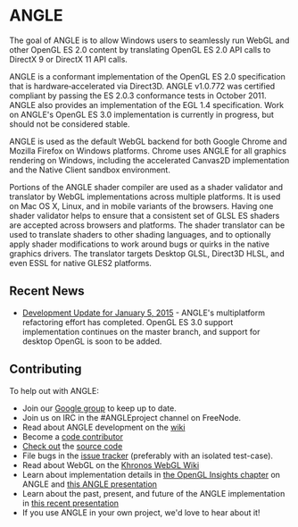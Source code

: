 # ANGLE #
The goal of ANGLE is to allow Windows users to seamlessly run WebGL and other OpenGL ES 2.0 content by translating OpenGL ES 2.0 API calls to DirectX 9 or DirectX 11 API calls.

ANGLE is a conformant implementation of the OpenGL ES 2.0 specification that is hardware‐accelerated via Direct3D. ANGLE v1.0.772 was certified compliant by passing the ES 2.0.3 conformance tests in October 2011. ANGLE also provides an implementation of the EGL 1.4 specification. Work on ANGLE's OpenGL ES 3.0 implementation is currently in progress, but should not be considered stable.

ANGLE is used as the default WebGL backend for both Google Chrome and Mozilla Firefox on Windows platforms. Chrome uses ANGLE for all graphics rendering on Windows, including the accelerated Canvas2D implementation and the Native Client sandbox environment.

Portions of the ANGLE shader compiler are used as a shader validator and translator by WebGL implementations across multiple platforms. It is used on Mac OS X, Linux, and in mobile variants of the browsers. Having one shader validator helps to ensure that a consistent set of GLSL ES shaders are accepted across browsers and platforms. The shader translator can be used to translate shaders to other shading languages, and to optionally apply shader modifications to work around bugs or quirks in the native graphics drivers. The translator targets Desktop GLSL, Direct3D HLSL, and even ESSL for native GLES2 platforms.

## Recent News ##

  * [Development Update for January 5, 2015](Update20150105.md) - ANGLE's multiplatform refactoring effort has completed. OpenGL ES 3.0 support implementation continues on the master branch, and support for desktop OpenGL is soon to be added.

## Contributing ##

To help out with ANGLE:
  * Join our [Google group](https://groups.google.com/group/angleproject) to keep up to date.
  * Join us on IRC in the #ANGLEproject channel on FreeNode.
  * Read about ANGLE development on the [wiki](http://code.google.com/p/angleproject/w/list)
  * Become a [code contributor](ContributingCode.md)
  * [Check out](DevSetup#Getting_the_source.md) the [source code](https://chromium.googlesource.com/angle/angle)
  * File bugs in the [issue tracker](http://code.google.com/p/angleproject/issues/list) (preferably with an isolated test-case).
  * Read about WebGL on the [Khronos WebGL Wiki](http://khronos.org/webgl/wiki/Main_Page)
  * Learn about implementation details in [the OpenGL Insights chapter](http://www.seas.upenn.edu/~pcozzi/OpenGLInsights/OpenGLInsights-ANGLE.pdf) on ANGLE and [this ANGLE presentation](https://code.google.com/p/angleproject/downloads/detail?name=ANGLE%20and%20Cross-Platform%20WebGL%20Support.pdf&can=2&q=)
  * Learn about the past, present, and future of the ANGLE implementation in [this recent presentation](https://docs.google.com/presentation/d/1CucIsdGVDmdTWRUbg68IxLE5jXwCb2y1E9YVhQo0thg/pub?start=false&loop=false)
  * If you use ANGLE in your own project, we'd love to hear about it!